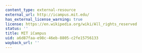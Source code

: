 ```yaml
---
content_type: external-resource
external_url: http://icampus.mit.edu/
has_external_license_warning: true
license: https://en.wikipedia.org/wiki/All_rights_reserved
status: ''
title: MIT iCampus
uid: a6d87faa-e98c-46eb-8805-c2fe15756133
wayback_url: ''
---
```

